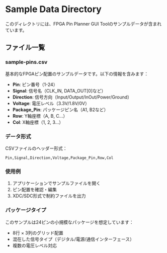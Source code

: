 # Sample Data Directory

このディレクトリには、FPGA Pin Planner GUI Toolのサンプルデータが含まれています。

## ファイル一覧

### sample-pins.csv
基本的なFPGAピン配置のサンプルデータです。以下の情報を含みます：

- **Pin**: ピン番号（1-24）
- **Signal**: 信号名（CLK_IN, DATA_OUT[0]など）
- **Direction**: 信号方向（Input/Output/InOut/Power/Ground）
- **Voltage**: 電圧レベル（3.3V/1.8V/0V）
- **Package_Pin**: パッケージピン名（A1, B2など）
- **Row**: Y軸座標（A, B, C...）
- **Col**: X軸座標（1, 2, 3...）

### データ形式

CSVファイルのヘッダー形式：
```csv
Pin,Signal,Direction,Voltage,Package_Pin,Row,Col
```

### 使用例

1. アプリケーションでサンプルファイルを開く
2. ピン配置を確認・編集
3. XDC/SDC形式で制約ファイルを出力

### パッケージタイプ

このサンプルは24ピンの小規模なパッケージを想定しています：
- 8行 × 3列のグリッド配置
- 混在した信号タイプ（デジタル/電源/通信インターフェース）
- 複数の電圧レベル対応